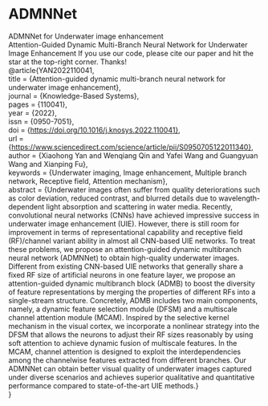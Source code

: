 # ADMNNet
ADMNNet for Underwater image enhancement  
Attention-Guided Dynamic Multi-Branch Neural Network for Underwater Image Enhancement 
If you use our code, please cite our paper and hit the star at the top-right corner. Thanks!   
@article{YAN2022110041,  
title = {Attention-guided dynamic multi-branch neural network for underwater image enhancement},   
journal = {Knowledge-Based Systems},   
pages = {110041},   
year = {2022},   
issn = {0950-7051},   
doi = {https://doi.org/10.1016/j.knosys.2022.110041},   
url = {https://www.sciencedirect.com/science/article/pii/S0950705122011340},   
author = {Xiaohong Yan and Wenqiang Qin and Yafei Wang and Guangyuan Wang and Xianping Fu},   
keywords = {Underwater imaging, Image enhancement, Multiple branch network, Receptive field, Attention mechanism},   
abstract = {Underwater images often suffer from quality deteriorations such as color deviation, reduced contrast, and blurred details due to wavelength-dependent light absorption and scattering in water media. Recently, convolutional neural networks (CNNs) have achieved impressive success in underwater image enhancement (UIE). However, there is still room for improvement in terms of representational capability and receptive field (RF)/channel variant ability in almost all CNN-based UIE networks. To treat these problems, we propose an attention-guided dynamic multibranch neural network (ADMNNet) to obtain high-quality underwater images. Different from existing CNN-based UIE networks that generally share a fixed RF size of artificial neurons in one feature layer, we propose an attention-guided dynamic multibranch block (ADMB) to boost the diversity of feature representations by merging the properties of different RFs into a single-stream structure. Concretely, ADMB includes two main components, namely, a dynamic feature selection module (DFSM) and a multiscale channel attention module (MCAM). Inspired by the selective kernel mechanism in the visual cortex, we incorporate a nonlinear strategy into the DFSM that allows the neurons to adjust their RF sizes reasonably by using soft attention to achieve dynamic fusion of multiscale features. In the MCAM, channel attention is designed to exploit the interdependencies among the channelwise features extracted from different branches. Our ADMNNet can obtain better visual quality of underwater images captured under diverse scenarios and achieves superior qualitative and quantitative performance compared to state-of-the-art UIE methods.}   
}    
